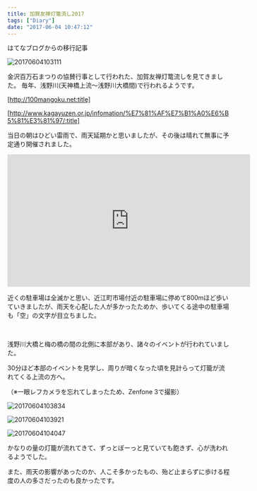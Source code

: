 ```yaml
---
title: 加賀友禅灯篭流し2017
tags: ["Diary"]
date: "2017-06-04 10:47:12"
---
```


<div class="alert info">
はてなブログからの移行記事
</div>

![20170604103111](20170604103111.png)

金沢百万石まつりの協賛行事として行われた、加賀友禅灯篭流しを見てきました。
毎年、浅野川(天神橋上流～浅野川大橋間)で行われるようです。

[http://100mangoku.net:title]

[http://www.kagayuzen.or.jp/infomation/%E7%81%AF%E7%B1%A0%E6%B5%81%E3%81%97/:title]

当日の朝はひどい雷雨で、雨天延期かと思いましたが、その後は晴れて無事に予定通り開催されました。

<iframe src="https://www.google.com/maps/embed?pb=!1m18!1m12!1m3!1d3204.3120351100815!2d136.66747514765882!3d36.57069772137499!2m3!1f0!2f0!3f0!3m2!1i1024!2i768!4f13.1!3m3!1m2!1s0x0%3A0x1aa708a4ab405739!2z5aSp56We5qmL77yI5Y2v6L6w5qmL77yJ!5e0!3m2!1sja!2sjp!4v1496539410911" width="550" height="300" frameborder="0" style="border:0" allowfullscreen></iframe>

近くの駐車場は全滅かと思い、近江町市場付近の駐車場に停めて800mほど歩いていきましたが、雨天を心配した人が多かったためか、歩いてくる途中の駐車場も「空」の文字が目立ちました。

<br>

浅野川大橋と梅の橋の間の北側に本部があり、諸々のイベントが行われていました。

30分ほど本部のイベントを見学し、周りが暗くなった頃を見計らって灯籠が流れてくる上流の方へ。

（※一眼レフカメラを忘れてしまったため、Zenfone 3で撮影）

![20170604103834](20170604103834.png)

![20170604103921](20170604103921.png)

![20170604104047](20170604104047.png)

かなりの量の灯籠が流れてきて、ずっとぼーっと見ていても飽きず、心が洗われるようでした。

また、雨天の影響があったのか、人こそ多かったもの、殆ど止まらずに歩ける程度の人の多さだったのも良かったです。

<br>
